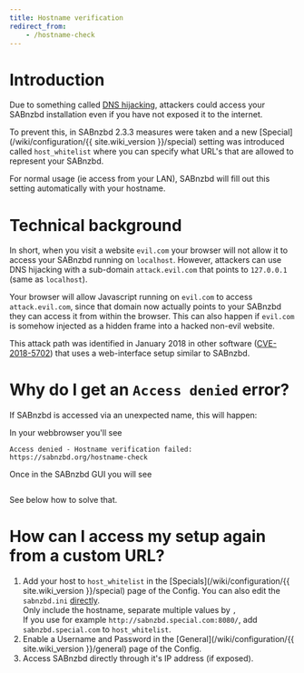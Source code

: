 ```yaml
---
title: Hostname verification
redirect_from:
    - /hostname-check
---
```


# Introduction

Due to something called [DNS hijacking](https://en.wikipedia.org/wiki/DNS_hijacking), attackers could access your SABnzbd installation even if you have not exposed it to the internet.

To prevent this, in SABnzbd 2.3.3 measures were taken and a new [Special](/wiki/configuration/{{ site.wiki_version }}/special) setting was introduced called `host_whitelist` where you can specify what URL's that are allowed to represent your SABnzbd.

For normal usage (ie access from your LAN), SABnzbd will fill out this setting automatically with your hostname.

# Technical background

In short, when you visit a website `evil.com` your browser will not allow it to access your SABnzbd running on `localhost`. However, attackers can use DNS hijacking with a sub-domain `attack.evil.com` that points to `127.0.0.1` (same as `localhost`).

Your browser will allow Javascript running on `evil.com` to access `attack.evil.com`, since that domain now actually points to your SABnzbd they can access it from within the browser. This can also happen if `evil.com` is somehow injected as a hidden frame into a hacked non-evil website.

This attack path was identified in January 2018 in other software ([CVE-2018-5702](http://www.cvedetails.com/cve/CVE-2018-5702/)) that uses a web-interface setup similar to SABnzbd.

# Why do I get an `Access denied` error?

If SABnzbd is accessed via an unexpected name, this will happen:

In your webbrowser you'll see
```
Access denied - Hostname verification failed: https://sabnzbd.org/hostname-check
```

Once in the SABnzbd GUI you will see
```Refused connection with hostname "blabla" from: ::1>Mozilla/5.0 (X11; Linux x86_64) AppleWebKit/537.36 (KHTML, like Gecko) Chrome/65.0.3325.181 Safari/537.36
```
See below how to solve that.


# How can I access my setup again from a custom URL?

1. Add your host to `host_whitelist` in the [Specials](/wiki/configuration/{{ site.wiki_version }}/special) page of the Config. You can also edit the `sabnzbd.ini` [directly](/wiki/advanced/directory-setup).<br>Only include the hostname, separate multiple values by `,` <br>If you use for example `http://sabnzbd.special.com:8080/`, add `sabnzbd.special.com` to `host_whitelist`.
2. Enable a Username and Password in the [General](/wiki/configuration/{{ site.wiki_version }}/general) page of the Config.
3. Access SABnzbd directly through it's IP address (if exposed).
